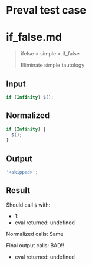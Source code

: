 # Preval test case

# if_false.md

> ifelse > simple > if_false
>
> Eliminate simple tautology

## Input

`````js filename=intro
if (Infinity) $();
`````

## Normalized

`````js filename=intro
if (Infinity) {
  $();
}
`````

## Output

`````js filename=intro
'<skipped>';
`````

## Result

Should call `$` with:
 - 1: 
 - eval returned: undefined

Normalized calls: Same

Final output calls: BAD!!
 - eval returned: undefined
